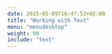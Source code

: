 ```yaml
---
date: 2015-05-09T16:47:53+02:00
title: "Working with Text"
menu: "menudesktop"
weight: 90
include: "text"
---
```

